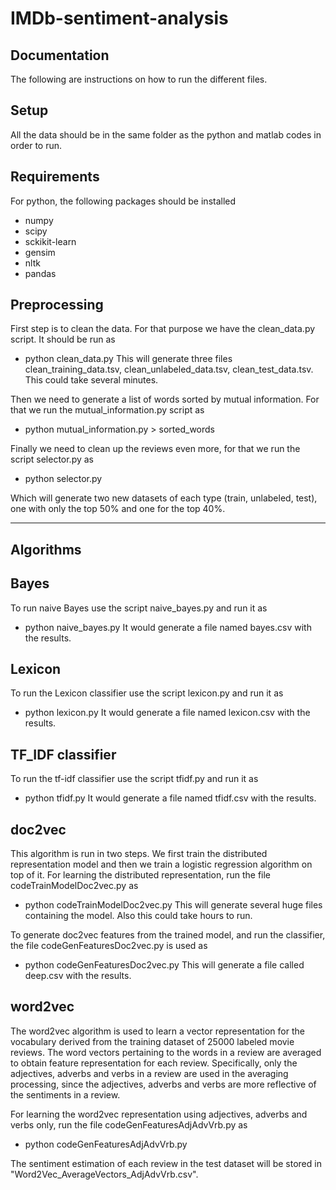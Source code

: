 # IMDb-sentiment-analysis

Documentation
------------------
The following are instructions on how to run the different files.

Setup
------------------
All the data should be in the same folder as the python and matlab codes in order to run.

Requirements
------------------
For python, the following packages should be installed
- numpy
- scipy
- sckikit-learn
- gensim
- nltk
- pandas

Preprocessing
------------------
First step is to clean the data. For that purpose we have the clean_data.py script. It should be run as
- python clean_data.py
This will generate three files clean_training_data.tsv, clean_unlabeled_data.tsv, clean_test_data.tsv.
This could take several minutes.

Then we need to generate a list of words sorted by mutual information. For that we run the mutual_information.py script as
- python mutual_information.py > sorted_words

Finally we need to clean up the reviews even more, for that we run the script selector.py as
- python selector.py

Which will generate two new datasets of each type (train, unlabeled, test), one with only the top 50% and one for the top 40%.

-----------------
Algorithms
-----------------

Bayes
----------------
To run naive Bayes use the script naive_bayes.py and run it as
- python naive_bayes.py
It would generate a file named bayes.csv with the results.

Lexicon
----------------
To run the Lexicon classifier use the script lexicon.py and run it as
- python lexicon.py
It would generate a file named lexicon.csv with the results.

TF_IDF classifier
----------------
To run the tf-idf classifier use the script tfidf.py and run it as
- python tfidf.py
It would generate a file named tfidf.csv with the results.

doc2vec
----------------
This algorithm is run in two steps. We first train the distributed representation model and then we train a logistic regression algorithm on top of it.
For learning the distributed representation, run the file codeTrainModelDoc2vec.py as
- python codeTrainModelDoc2vec.py
This will generate several huge files containing the model. Also this could take hours to run.

To generate doc2vec features from the trained model, and run the classifier, 
the file codeGenFeaturesDoc2vec.py is used as
- python codeGenFeaturesDoc2vec.py
This will generate a file called deep.csv with the results.

word2vec
----------------
The word2vec algorithm is used to learn a vector representation for the vocabulary derived from the training dataset of 25000 labeled movie reviews. The word vectors pertaining to
the words in a review are averaged to obtain feature representation for each review. 
Specifically, only the adjectives, adverbs and verbs in a review are used in the averaging processing, since the adjectives, adverbs and verbs are more reflective of the sentiments
in a review.

For learning the word2vec representation using adjectives, adverbs and verbs only, run the file codeGenFeaturesAdjAdvVrb.py as
- python codeGenFeaturesAdjAdvVrb.py

The sentiment estimation of each review in the test dataset will be stored in "Word2Vec_AverageVectors_AdjAdvVrb.csv".



